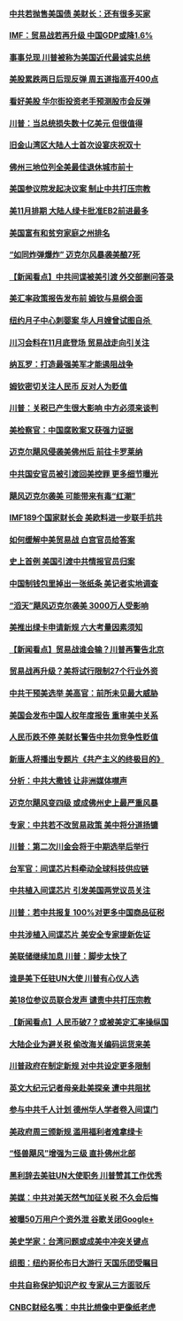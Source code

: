 #### [中共若抛售美国债 美财长：还有很多买家](../pages/nsc412/n10779551.md?t=10121533) 

#### [IMF：贸易战若再升级 中国GDP或降1.6%](../pages/nsc412/n10779387.md?t=10121533) 

#### [事事兑现 川普被称为美国近代最诚实总统](../pages/nsc412/n10779378.md?t=10121533) 

#### [美股累跌两日后现反弹 周五道指高开400点](../pages/nsc412/n10777885.md?t=10121533) 

#### [看好美股 华尔街投资老手预测股市会反弹](../pages/nsc412/n10778604.md?t=10121533) 

#### [川普：当总统损失数十亿美元 但很值得](../pages/nsc412/n10778932.md?t=10121533) 

#### [旧金山湾区大陆人士首次设宴庆祝双十](../pages/nsc412/n10778620.md?t=10121533) 

#### [佛州三地位列全美最佳退休城市前十](../pages/nsc412/n10777888.md?t=10121533) 

#### [美国参议院发起决议案 制止中共打压宗教](../pages/nsc412/n10777584.md?t=10121533) 

#### [美11月排期 大陆人绿卡批准EB2前进最多](../pages/nsc412/n10777900.md?t=10121533) 

#### [美国富有和贫穷家庭之州排名](../pages/nsc412/n10777911.md?t=10121533) 

#### [“如同炸弹爆炸” 迈克尔风暴袭美酿7死](../pages/nsc412/n10777806.md?t=10121533) 

#### [【新闻看点】中共间谍被美引渡 外交部删问答录](../pages/nsc412/n10777155.md?t=10121533) 

#### [美汇率政策报告发布前 姆钦与易纲会面](../pages/nsc412/n10777156.md?t=10121533) 

#### [纽约月子中心刺婴案 华人月嫂曾试图自杀 ](../pages/nsc412/n10777493.md?t=10121533) 

#### [川习会料在11月底登场 贸易战走向引关注](../pages/nsc412/n10777468.md?t=10121533) 

#### [纳瓦罗：打造最强美军才能遏阻战争](../pages/nsc412/n10777382.md?t=10121533) 

#### [姆钦密切关注人民币 反对人为贬值](../pages/nsc412/n10777297.md?t=10121533) 

#### [川普：关税已产生很大影响 中方必须来谈判](../pages/nsc412/n10777141.md?t=10121533) 

#### [美检察官：中国腐败案又获强力证据](../pages/nsc412/n10777118.md?t=10121533) 

#### [迈克尔飓风侵袭美佛州后 前往卡罗莱纳](../pages/nsc412/n10777049.md?t=10121533) 

#### [中共国安官员被引渡回美控罪 更多细节曝光](../pages/nsc412/n10775561.md?t=10121533) 

#### [飓风迈克尔袭美 可能带来有毒“红潮”](../pages/nsc412/n10776149.md?t=10121533) 

#### [IMF189个国家财长会 美欧料进一步联手抗共](../pages/nsc412/n10775397.md?t=10121533) 

#### [如何缓解中美贸易战 白宫官员给答案](../pages/nsc412/n10775590.md?t=10121533) 

#### [史上首例 美国引渡中共情报官员归案](../pages/nsc412/n10775224.md?t=10121533) 

#### [中国制钱包里掉出一张纸条 美记者实地调查](../pages/nsc412/n10775105.md?t=10121533) 

#### [“滔天”飓风迈克尔袭美 3000万人受影响](../pages/nsc412/n10775248.md?t=10121533) 

#### [美推出绿卡申请新规 六大考量因素须知](../pages/nsc412/n10774920.md?t=10121533) 

#### [【新闻看点】贸易战谁会输？川普再警告北京](../pages/nsc412/n10774769.md?t=10121533) 

#### [贸易战再升级？美将试行限制27个行业外资](../pages/nsc412/n10774978.md?t=10121533) 

#### [中共干预美选举 美高官：前所未见最大威胁](../pages/nsc412/n10774924.md?t=10121533) 

#### [美国会发布中国人权年度报告 重审美中关系](../pages/nsc412/n10774917.md?t=10121533) 

#### [人民币跌不停 美财长警告中共勿竞争性贬值](../pages/nsc412/n10774778.md?t=10121533) 

#### [新唐人将播出专题片《共产主义的终极目的》](../pages/nsc412/n10767004.md?t=10121533) 

#### [分析：中共大撒钱 让非洲媒体噤声](../pages/nsc412/n10772349.md?t=10121533) 

#### [迈克尔飓风变四级 或成佛州史上最严重风暴](../pages/nsc412/n10774142.md?t=10121533) 

#### [专家：中共若不改贸易政策 美中将分道扬镳](../pages/nsc412/n10773996.md?t=10121533) 

#### [川普：第二次川金会将于中期选举后举行](../pages/nsc412/n10773708.md?t=10121533) 

#### [台军官：间谍芯片料牵动全球科技供应链](../pages/nsc412/n10772822.md?t=10121533) 

#### [中共植入间谍芯片 引发美国两党议员关注](../pages/nsc412/n10773424.md?t=10121533) 

#### [川普：若中共报复 100%对更多中国商品征税](../pages/nsc412/n10773067.md?t=10121533) 

#### [中共涉植入间谍芯片 美安全专家提新佐证](../pages/nsc412/n10773174.md?t=10121533) 

#### [美联储继续加息 川普：脚步太快了](../pages/nsc412/n10773095.md?t=10121533) 

#### [谁是美下任驻UN大使 川普有心仪人选](../pages/nsc412/n10772974.md?t=10121533) 

#### [美18位参议员联合发声 谴责中共打压宗教](../pages/nsc412/n10767290.md?t=10121533) 

#### [【新闻看点】人民币破7？或被美定汇率操纵国](../pages/nsc412/n10772384.md?t=10121533) 

#### [大陆企业为避关税 偷改海关编码运货来美](../pages/nsc412/n10772734.md?t=10121533) 

#### [川普政府在制定新规 对中共设定更多限制](../pages/nsc412/n10772785.md?t=10121533) 

#### [英文大纪元记者母亲赴美探亲 遭中共阻扰](../pages/nsc412/n10772575.md?t=10121533) 

#### [参与中共千人计划 德州华人学者卷入间谍门](../pages/nsc412/n10772595.md?t=10121533) 

#### [美政府周三颁新规 滥用福利者难拿绿卡](../pages/nsc412/n10772436.md?t=10121533) 

#### [“怪兽飓风”增强为三级 直扑佛州北部](../pages/nsc412/n10772352.md?t=10121533) 

#### [黑利辞去美驻UN大使职务 川普赞其工作优秀](../pages/nsc412/n10772371.md?t=10121533) 

#### [美媒：中共对美天然气加征关税 不久会后悔](../pages/nsc412/n10771687.md?t=10121533) 

#### [被曝50万用户个资外泄 谷歌关闭Google+](../pages/nsc412/n10770839.md?t=10121533) 

#### [美史学家：台湾问题或成美中冲突关键点](../pages/nsc412/n10771318.md?t=10121533) 

#### [组图：纽约哥伦布日大游行 天国乐团受瞩目](../pages/nsc412/n10770597.md?t=10121533) 

#### [中共自称保护知识产权 专家从三方面驳斥](../pages/nsc412/n10770284.md?t=10121533) 

#### [CNBC财经名嘴：中共比想像中更像纸老虎](../pages/nsc412/n10770794.md?t=10121533) 

